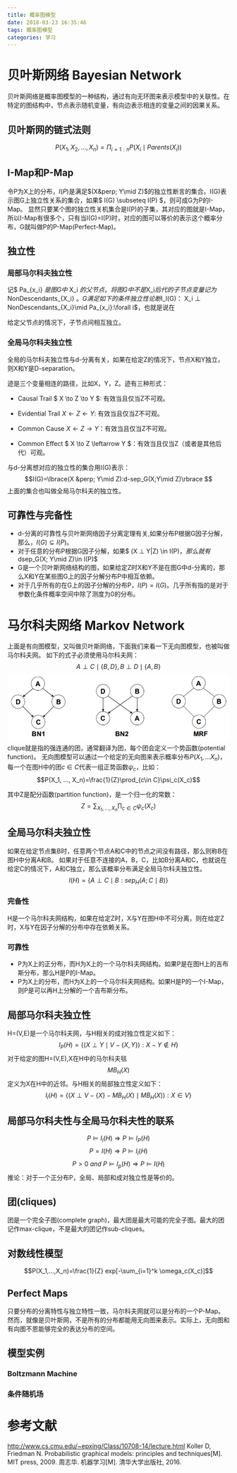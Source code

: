 ```yaml
---
title: 概率图模型
date: 2018-03-23 16:35:46
tags: 概率图模型
categories: 学习
---
```

# 贝叶斯网络 Bayesian Network
贝叶斯网络是概率图模型的一种结构，通过有向无环图来表示模型中的关联性。在特定的图结构中，节点表示随机变量，有向边表示相连的变量之间的因果关系。

## 贝叶斯网的链式法则
$$ P(X_1, X_2, ..., X_n) = \Pi_{i=1:n}P(X_i \mid Parents(X_i)) $$

## I-Map和P-Map
令P为X上的分布，$I(P)$是满足$(X&perp; Y\mid Z)$的独立性断言的集合。I(G)表示图G上独立性关系的集合，如果$ I(G) \subseteq  I(P) $，则可成G为P的I-Map。
显然只要某个图的独立性关机集合是I(P)的子集，其对应的图就是I-Map，所以I-Map有很多个，只有当I(G)=I(P)时，对应的图可以等价的表示这个概率分布，G就叫做P的P-Map(Perfect-Map)。

## 独立性

### 局部马尔科夫独立性
记$ Pa_{x_i} $是图G中$ X_i $的父节点，将图G中不是$X_i$后代的子节点变量记为$ NonDescendants_{X_i} $。G满足如下的条件独立性论断$I_l(G)$：$ X_i &perp; NonDescendants_{X_i}\mid Pa_{x_i}:\forall i$，也就是说在

给定父节点的情况下，子节点间相互独立。

### 全局马尔科夫独立性
全局的马尔科夫独立性与d-分离有关，如果在给定Z的情况下，节点X和Y独立，则X和Y是D-separation。

迹是三个变量相连的路径，比如X，Y，Z。迹有三种形式：
- Causal Trail $ X \to Z \to Y $: 有效当且仅当Z不可观。
+ Evidential Trail $X \leftarrow Z \leftarrow Y$: 有效当且仅当Z不可观。
* Common Cause $X \leftarrow Z \to Y$：有效当且仅当Z不可观。
- Common Effect $ X \to Z \leftarrow Y $：有效当且仅当Z（或者是其他后代）可观。

与d-分离想对应的独立性的集合用I(G)表示：
$$I(G)=\lbrace(X &perp; Y\mid Z):d-sep_G(X;Y\mid Z)\rbrace $$
上面的集合也叫做全局马尔科夫的独立性。

## 可靠性与完备性
* d-分离的可靠性与贝叶斯网络因子分离定理有关,如果分布P根据G因子分解，那么，$I(G)\subseteq I(P)$。
* 对于任意的分布P根据G因子分解，如果$ (X &perp; Y|Z) \in I(P)$，那么就有$dsep_G(X; Y\mid Z)\in I(P)$
* G是一个贝叶斯网络结构的图，如果给定Z时X和Y不是在图G中d-分离的，那么X和Y在某些图G上的因子分解分布P中相互依赖。
* 对于几乎所有的在G上的因子分解的分布P，$I(P)=I(G)$。几乎所有指的是对于参数化条件概率空间中除了测度为0的分布。

# 马尔科夫网络 Markov Network
上面是有向图模型，又叫做贝叶斯网络，下面我们来看一下无向图模型，也被叫做马尔科夫网。
如下的式子必须使用马尔科夫网：
$$A \perp C\mid \lbrace B, D \rbrace, B \perp D\mid \lbrace A, B\rbrace$$
![](https://raw.githubusercontent.com/hjyai94/Blog/master/source/uploads/%E6%A6%82%E7%8E%87%E5%9B%BE%E6%A8%A1%E5%9E%8B-%E6%97%A0%E5%90%91%E5%9B%BE.jpg)
clique就是指的强连通的团，通常翻译为团，每个团会定义一个势函数(potential function)。
无向图模型可以通过一个给定的无向图来表示概率分布$P(X_1,...X_n)$，每一个在图H中的团$c\in C$代表一组正势函数$\psi_c$，比如：
$$P(X_1, ..., X_n)=\frac{1}{Z}\prod_{c\in C}\psi_c(X_c)$$

其中Z是配分函数(partition function)，是一个归一化的常数：
$$Z=\sum_{X_1, ..., X_n}\prod_{c\in C}\psi_c(X_c)$$



## 全局马尔科夫独立性
如果在给定节点集B时，任意两个节点A和C中的节点之间没有路径，那么则称B在图H中分离A和B。
如果对于任意不连接的A，B，C，比如B分离A和C，也就说在给定C的情况下，A和C独立，那么该概率分布满足全局马尔科夫独立性。
$$I(H)=\lbrace A \perp C\mid B:sep_H(A;C\mid B)\rbrace$$

### 完备性
H是一个马尔科夫网结构，如果在给定Z时，X与Y在图H中不可分离，则在给定Z时，X与Y在因子分解的分布中存在依赖关系。

### 可靠性
* P为X上的正分布，而H为X上的一个马尔科夫网结构。如果P是在图H上的吉布斯分布，那么H是P的I-Map。
* P为X上的分布，而H为X上的一个马尔科夫网结构。如果H是P的一个I-Map，则P是可以再H上分解的一个吉布斯分布。

## 局部马尔科夫独立性
H=(V,E)是一个马尔科夫网，与H相关的成对独立性定义如下：
$$I_P(H)=\lbrace (X \perp Y \mid V-\lbrace X, Y\rbrace):X-Y\notin H\rbrace$$
对于给定的图H=(V,E),X在H中的马尔科夫毯$$MB_H(X)$$定义为X在H中的近邻。与H相关的局部独立性定义如下：
$$I_l(H)=\lbrace(X \perp V-\lbrace X\rbrace -MB_{H}(X)\mid MB_{H}(X)):X\in V\rbrace$$

## 局部马尔科夫性与全局马尔科夫性的联系
$$P\models I_l(H)\Rightarrow P\models I_P(H)$$  $$P=I(H)\Rightarrow P\models I_l(H)$$  $$P>0\  and\  P\models I_p(H) \Rightarrow P\models I(H)$$
推论：对于一个正分布P，全局、局部和成对独立性是等价的。

## 团(cliques)
团是一个完全子图(complete graph)，最大团是最大可能的完全子图。最大的团记作max-clique，不是最大的团记作sub-cliques。

## 对数线性模型
$$P(X_1,...,X_n)=\frac{1}{Z} exp[-\sum_{i=1}^k \omega_c(X_c)]$$
## Perfect Maps
只要分布的分离特性与独立特性一致，马尔科夫网就可以是分布的一个P-Map。然而，就像是贝叶斯网，不是所有的分布都能用无向图来表示。实际上，无向图和有向图不恩能够完全的表达分布的空间。

## 模型实例　
### Boltzmann Machine



### 条件随机场


# 参考文献
http://www.cs.cmu.edu/~epxing/Class/10708-14/lecture.html
Koller D, Friedman N. Probabilistic graphical models: principles and techniques[M]. MIT press, 2009.
周志华. 机器学习[M]. 清华大学出版社, 2016.
